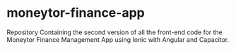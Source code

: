 # moneytor-finance-app
Repository Containing the second version of all the front-end code for the Moneytor Finance Management App using Ionic with Angular and Capacitor.
